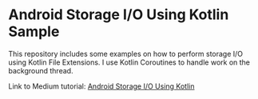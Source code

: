 # Android Storage I/O Using Kotlin Sample

This repository includes some examples on how to perform storage I/O using Kotlin File Extensions.
I use Kotlin Coroutines to handle work on the background thread.

Link to Medium tutorial: [Android Storage I/O Using Kotlin](https://medium.com/@ramtintoosi/android-storage-i-o-with-kotlin-6fbef9489eb7)
